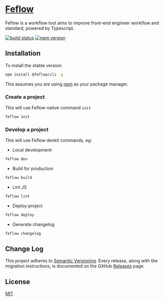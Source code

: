 # <a href='https://feflowjs.com/'>Feflow</a>

Feflow is a workflow tool aims to improve front-end engineer workflow and standard, powered by Typescript.

[![build status](https://img.shields.io/travis/Tencent/feflow/master.svg?style=flat-square)](https://travis-ci.org/Tencent/feflow)
[![npm version](https://img.shields.io/npm/v/@feflow/cli.svg?style=flat-square)](https://www.npmjs.com/package/@feflow/cli)

## Installation

To install the stable version:

```sh
npm install @feflow/cli -g
```

This assumes you are using [npm](https://www.npmjs.com/) as your package manager.

### Create a project
This will use Feflow native command `init`

```sh
feflow init
```

### Develop a project
This will use Feflow devkit commands, eg:

- Local development

```sh
feflow dev
```

- Build for production

``` sh
feflow build
```

- Lint JS

```sh
feflow lint
```

- Deploy project

``` sh
feflow deploy
```

- Generate changelog

```sh
feflow changelog
```

## Change Log

This project adheres to [Semantic Versioning](http://semver.org/).
Every release, along with the migration instructions, is documented on the GitHub [Releases](https://github.com/Tencent/feflow/releases) page.

## License

[MIT](LICENSE.txt)
